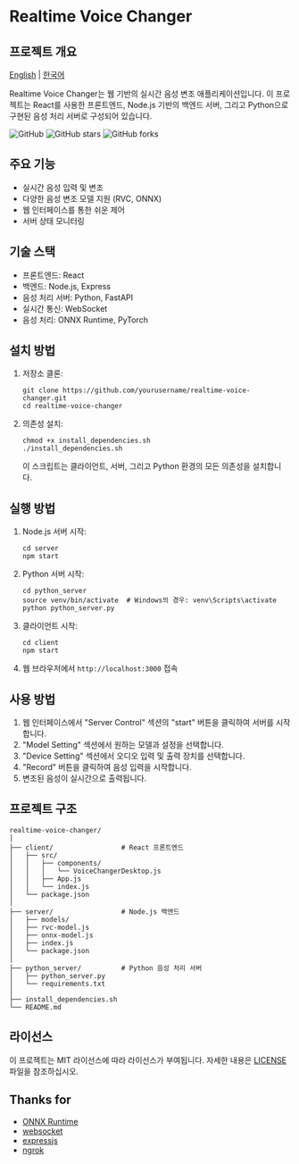 # Realtime Voice Changer

## 프로젝트 개요

[English](https://github.com/sioaeko/OpenVoiceChanger/blob/main/README.md) | [한국어](https://github.com/sioaeko/OpenVoiceChanger/blob/main/README_KR.md)

Realtime Voice Changer는 웹 기반의 실시간 음성 변조 애플리케이션입니다. 이 프로젝트는 React를 사용한 프론트엔드, Node.js 기반의 백엔드 서버, 그리고 Python으로 구현된 음성 처리 서버로 구성되어 있습니다.

![GitHub](https://img.shields.io/github/license/sioaeko/OpenVoiceChanger)
![GitHub stars](https://img.shields.io/github/stars/sioaeko/OpenVoiceChanger)
![GitHub forks](https://img.shields.io/github/forks/sioaeko/OpenVoiceChanger)

## 주요 기능

- 실시간 음성 입력 및 변조
- 다양한 음성 변조 모델 지원 (RVC, ONNX)
- 웹 인터페이스를 통한 쉬운 제어
- 서버 상태 모니터링

## 기술 스택

- 프론트엔드: React
- 백엔드: Node.js, Express
- 음성 처리 서버: Python, FastAPI
- 실시간 통신: WebSocket
- 음성 처리: ONNX Runtime, PyTorch

## 설치 방법

1. 저장소 클론:
   ```
   git clone https://github.com/yourusername/realtime-voice-changer.git
   cd realtime-voice-changer
   ```

2. 의존성 설치:
   ```
   chmod +x install_dependencies.sh
   ./install_dependencies.sh
   ```
   이 스크립트는 클라이언트, 서버, 그리고 Python 환경의 모든 의존성을 설치합니다.

## 실행 방법

1. Node.js 서버 시작:
   ```
   cd server
   npm start
   ```

2. Python 서버 시작:
   ```
   cd python_server
   source venv/bin/activate  # Windows의 경우: venv\Scripts\activate
   python python_server.py
   ```

3. 클라이언트 시작:
   ```
   cd client
   npm start
   ```

4. 웹 브라우저에서 `http://localhost:3000` 접속

## 사용 방법

1. 웹 인터페이스에서 "Server Control" 섹션의 "start" 버튼을 클릭하여 서버를 시작합니다.
2. "Model Setting" 섹션에서 원하는 모델과 설정을 선택합니다.
3. "Device Setting" 섹션에서 오디오 입력 및 출력 장치를 선택합니다.
4. "Record" 버튼을 클릭하여 음성 입력을 시작합니다.
5. 변조된 음성이 실시간으로 출력됩니다.

## 프로젝트 구조

```
realtime-voice-changer/
│
├── client/                 # React 프론트엔드
│   ├── src/
│   │   ├── components/
│   │   │   └── VoiceChangerDesktop.js
│   │   ├── App.js
│   │   └── index.js
│   └── package.json
│
├── server/                 # Node.js 백엔드
│   ├── models/
│   ├── rvc-model.js
│   ├── onnx-model.js
│   ├── index.js
│   └── package.json
│
├── python_server/          # Python 음성 처리 서버
│   ├── python_server.py
│   └── requirements.txt
│
├── install_dependencies.sh
└── README.md
```


## 라이선스

이 프로젝트는 MIT 라이선스에 따라 라이선스가 부여됩니다. 자세한 내용은 [LICENSE](https://github.com/sioaeko/OpenVoiceChanger/blob/main/LICENSE) 파일을 참조하십시오.

## Thanks for

- [ONNX Runtime](https://github.com/microsoft/onnxruntime)
- [websocket](https://www.npmjs.com/package/ws)
- [expressjs](https://expressjs.com/)
- [ngrok](https://ngrok.com/)
